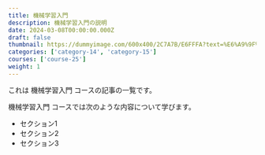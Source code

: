 ```yaml
---
title: 機械学習入門
description: 機械学習入門の説明
date: 2024-03-08T00:00:00.000Z
draft: false
thumbnail: https://dummyimage.com/600x400/2C7A7B/E6FFFA?text=%E6%A9%9F%E6%A2%B0%E5%AD%A6%E7%BF%92%E5%85%A5%E9%96%80
categories: ['category-14', 'category-15']
courses: ['course-25']
weight: 1
---
```


これは 機械学習入門 コースの記事の一覧です。

  機械学習入門 コースでは次のような内容について学びます。

  - セクション1
  - セクション2
  - セクション3